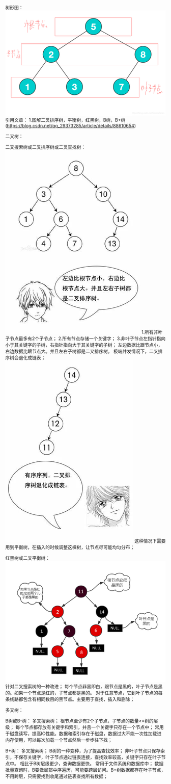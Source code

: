 树形图：![img.png](img.png)
引用文章：
    1.图解二叉排序树，平衡树，红黑树，B树，B+树(https://blog.csdn.net/qq_29373285/article/details/88610654)    


二叉树：

二叉搜索树或二叉排序树或二叉查找树：
    ![img_2.png](img_2.png)
    1.所有非叶子节点最多有2个子节点；
    2.所有节点存储一个关键字；
    3.非叶子节点左指针指向小于其关键字的子树，右指针指向大于其关键字的子树；
    左边数据比跟节点小，右边数据比跟节点大。并且左右子树都是二叉排序树。
    极端并发情况下，二叉排序树会退化成链表；
    ![img_3.png](img_3.png)
    这种情况下需要用到平衡树，在插入的时候调整这棵树，让节点尽可能均匀分布；

红黑树或二叉平衡树：
    ![img_1.png](img_1.png)
    针对二叉搜索树的一种改进；
    每个节点非黑即白，跟节点是黑的，叶子节点是黑的。如果一个节点是红的，子节点都是黑的。
    对于任意节点，它到叶子节点的每条线路都包含有相同数目的黑节点。主要用于查找，插入和删除；

多叉树：

B树或B-树：
    多叉搜索树；
    根节点至少有2个子节点，子节点的数量<=树的层级；
    每个节点都存放有关键字和索引，并且一个关键字只存在一个节点中；
    常用于磁盘读写，提高IO性能。数据和索引存在于磁盘，数据过大不能一次性加载进内存使用，可以每次加载一个节点然后一步步往下找；

B+树：
    多叉搜索树；
    B树的一种变种，为了提高查找效率；
    非叶子节点只保存索引，不保存关键字，叶子节点通过链表连接，查找效率较高，关键字只存在叶子节点中。
    相比于B树层级更少，查询数据更快。
    常用于文件系统和数据库中；
    数据批量查询时，B要做局部中序遍历，可能要跨层访问。B+树数据都存在叶子节点，不用跨层，只需要找到收尾通过链表查找所有数据；

